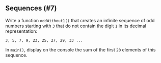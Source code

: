 ## Sequences (#7)

Write a function `oddWithout1()` that creates an infinite sequence of odd
numbers starting with `3` that do not contain the digit `1` in its decimal
representation:

```
3, 5, 7, 9, 23, 25, 27, 29, 33 ...
```

In `main()`, display on the console the sum of the first `20` elements of this
sequence.
